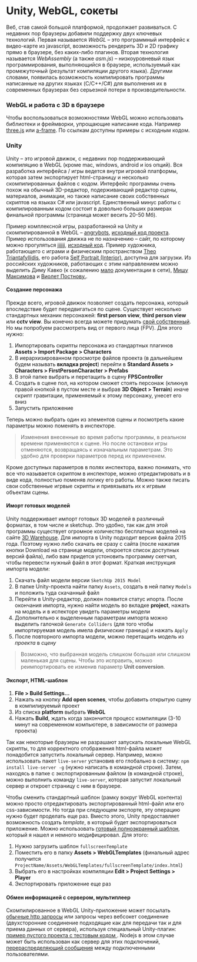 # Unity, WebGL, сокеты

Веб, став самой большой платформой, продолжает развиваться. С недавних пор браузеры добавили поддержку двух ключевых технологий. Первая называется _WebGL_ – это программный интерфейс к видео-карте из javascript, возможность рендерить 3D и 2D графику прямо в браузере, без каких-либо плагинов. Вторая технология называется _WebAssembly_ (а также _asm.js_) – низкоуровневый язык программирования, выполняющийся в браузере, используемый как промежуточный (результат компиляции другого языка). Другими словами, появилась возможность компилировать программы написанные на других языках (C/C++/C#) для выполнения их в современных браузерах без серьезной потери в производительности.


### WebGL и работа с 3D в браузере

Чтобы воспользоваться возможностями WebGL можно использовать библиотеки и фреймворки, упрощающие написание кода. Например [three.js](https://threejs.org/examples/) или [a-frame](https://aframe.io/). По ссылкам доступны примеры с исходным кодом.


### Unity

Unity – это игровой движок, с недавних пор поддерживающий компиляцию в WebGL (кроме mac, windows, android и ios опций). Вся разработка интерфейса / игры ведется внутри игровой платформы, которая затем экспортирует html-страницу и несколько скомпилированных файлов с кодом. Интерфейс программы очень похож на обычный 3D-редактор, подерживающий редактор сцены, материалов, анимации, но также написание своих собственных скриптов на языках C# или javascript. Единственный минус работы с компилированным кодом состоит в довольно больших размерах финальной программы (страница может весить 20-50 Мб).

Пример комплексной игры, разработанной на Unity и скомпилированной в WebGL – [angrybots](http://beta.unity3d.com/jonas/AngryBots/), [исходный код проекта](https://github.com/tsugi/exampleunityangrybots). Пример использования движка не по назначению – сайт, по которому можно прогуляться [jjjjjj](http://jjjjjjjjjjjjjjjjjjjjjjjjjjjjjjjjjjjjjjjjjjjjjjjjjjjjjjjjjjjjjjj.jjaskowska.com), [исходный код](https://github.com/Jowska/personal-website). Пример художника, работающего с играми и физическим пространством [Theo Triantafyllidis](http://slimetech.org/), его работа [Self Portrait (Interior)](https://theotrian.itch.io/self-portrait-interior), доступна для загрузки. Из российских художников, работающих с этим направлением можно выделить Диму Кавко (к сожалению [мало](http://coub.com/view/2jmdg9o) документации в сети), [Мишу Максимова](https://vimeo.com/74753420) и [Виолет Постнову](https://vimeo.com/148598531)[.](https://ocias.com/games/foggy-shore/index.php).


#### Cоздание персонажа

Прежде всего, игровой движок позволяет создать персонажа, который впоследствие будет передвигаться по сцене. Существует несколько стандартных механик персонажей: __first person view__, __third person view__ или __cctv view__. Вы конечно всегда можете придумать [свой собственный](http://www.davidoreilly.com/everything/). Но мы попробуем рассмотреть вид от первого лица (FPV). Для этого нужно:

1. Импортировать скрипты персонажа из стандартных плагинов __Assets > Import Package > Characters__
2. В иерархизированном просмотре файлов проекта (в дальнейшем будем называть __вкладка project__) перейти в __Standard Assets > Characters > FirstPersonCharacter > Prefabs__
3. В этой папке выбрать и перетащить в сцену __FPSController__
4. Создать в сцене пол, на котором сможет стоять персонаж (кликнув правой кнопкой в пустом месте и выбрав __3D Object > Terrain__) иначе скрипт гравитации, применяемый к этому персонажу, унесет его вниз
5. Запустить приложение

Теперь можно выбрать один из элементов сцены и посмотреть какие параметры можно поменять в инспекторе.

> Изменения внесенные во время работы программы, в реальном времени применяются к сцене. Но после остановки игры отменяются, возвращаясь к изначальным параметрам. Это удобно для проверки параметров перед их примененем.

Кроме доступных параметров в полях инспектора, важно понимать, что все что называется скриптом в инспекторе, можно отредактировать и в виде кода, полностью поменяв логику его работы. Можно также писать свои собственные игрвые скрипты и привязывать их к игрвым объектам сцены.


#### Иморт готовых моделей

Unity поддерживает импорт готовых 3D моделей в различный форматах, в том числе и sketchup. Это удобно, так как для этой программы существует огромное количество бесплатных моделей на сайте [3D Warehouse](https://3dwarehouse.sketchup.com/?hl=en). Для импорта в Unity подходит версия файла 2015 года. Поэтому нужно либо скачать ее сразу с сайта (после нажатия кнопки Download на странице модели, откроется список доступных версий файла), либо вам придется устоновить программу скетчап, чтобы перевести нужный файл в этот формат. Краткая инструкция импорта модели:

1. Скачать файл модели версии `SketchUp 2015 Model`
2. В папке Unity-проекта найти папку `Assets`, создать в ней папку `Models` и положить туда скачанный файл
3. Перейти в Unity-редактор, должен появится статус ипорта. После окончания импорта, нужно найти модель во вкладке __project__, нажать на модель и в испекторе увидеть параметры модели
5. Дополнительно к выделенным параметрам импорта можно выделить галочкой `Generate Colliders` (для того чтобы импортируемая модель имела _физические_ границы) и нажать `Apply`
6. После повторного импорта модели, можно перетащить модель из _проекта_ в _сцену_

> Возможно, что выбранная модель слишком большая или слишком маленькая для сцены. Чтобы это исправить, можно реимпортировать ее изменив параметр __Unit conversion__.


#### Экспорт, HTML-шаблон

1. __File > Build Settings...__
2. Нажать на кнопку __Add open scenes__, чтобы добавить открытую сцену в компилируемый проект
3. Из списка __platform__ выбрать __WebGL__
4. Нажать __Build__, ждать когда закончится процесс компиляции (3-10 минут на современном компьютере, в зависимости от размера проекта)

Так как некоторые браузеры не разрашают запускать локальные WebGL скрипты, то для корректного отображения html-файла может понадобится запустить локальный сервер. Например, можно использовать пакет `live-server` установив его глобально в систему: `npm install live-server -g` (нужно написать в командной строке). Затем, находясь в папке с экспортированным файлом (в командной строке), можно выполнить команду `live-server`, которая запустит локальный сервер и откроет страницу с ним в браузере.

Чтобы сменить стандартный шаблон (рамку вокруг WebGL контента) можно просто отредактировать экспортированный html-файл или его css-зависимости. Но тогда при следующем экспорте, эту операцию нужно будет проделать еще раз. Вместо этого, Unity предоставляет возможность создать _template_, в который будет экспортироваться приложение. Можно использовать [готовый полноэкранный шаблон](./fullscreenTemplate), который я нашел и немного модифицировал. Для этого:

1. Нужно загрузить шаблон `fullscreenTemplate`
2. Поместить его в папку __Assets > WebGLTemplates__ (финальный адрес получится `ProjectName/Assets/WebGLTemplates/fullscreenTemplate/index.html`)
3. Выбрать его в настройках компиляции __Edit > Project Settings > Player__
4. Экспортировать приложение еще раз


#### Обмен информацией с сервером, мультиплеер

Скомпилированное в WebGL Unity-приложение может посылать [обычные http запросы](https://docs.unity3d.com/Manual/webgl-networking.html) или запросы через вебсокет соединение (двухсторонние соединение подходящие как для передачи так и для приема данных от сервера), используя специальный Unity-плагин: [пример пустого проекта с тестовым кодом ](https://www.assetstore.unity3d.com/en/#!/content/38367e). Nodejs в этом случае может быть использован как сервер для этих подключений, [перераспределяющий сообщения](https://github.com/websockets/ws#broadcast-example) между подключенными пользователями.
